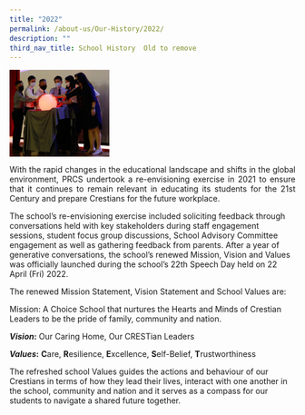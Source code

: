 ```yaml
---
title: "2022"
permalink: /about-us/Our-History/2022/
description: ""
third_nav_title: School History  Old to remove
---
```

<img src="/images/Ball.png" style="width:35%" align="left">

<br clear="left">
					
<p align="justify">With the rapid changes in the educational landscape and shifts in the global environment, PRCS undertook a re-envisioning exercise in 2021 to ensure that it continues to remain relevant in educating its students for the 21st Century and prepare Crestians for the future workplace. 

The school’s re-envisioning exercise included soliciting feedback through conversations held with key stakeholders during staff engagement sessions, student focus group discussions, School Advisory Committee engagement as well as gathering feedback from parents.  After a year of generative conversations, the school’s renewed Mission, Vision and Values was officially launched during the school’s 22th Speech Day held on 22 April (Fri) 2022. 

The renewed Mission Statement, Vision Statement and School Values are: 

Mission: A Choice School that nurtures the Hearts and Minds of Crestian Leaders to be the pride of family, community and nation. 

**_Vision_:** Our Caring Home, Our CRESTian Leaders 

**_Values_:** **C**are, **R**esilience, **E**xcellence, **S**elf-Belief, **T**rustworthiness 

The refreshed school Values guides the actions and behaviour of our Crestians in terms of how they lead their lives, interact with one another in the school, community and nation and it serves as a compass for our students to navigate a shared future together.</p>